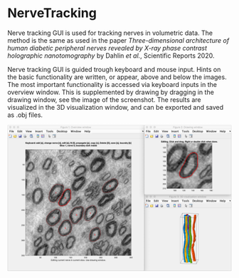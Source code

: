 # NerveTracking
 
Nerve tracking GUI is used for tracking nerves in volumetric data. The method is the same as used in the paper *Three-dimensional architecture of human diabetic peripheral nerves revealed by X-ray phase contrast holographic nanotomography* by Dahlin *et al.*, Scientific Reports 2020.

Nerve tracking GUI is guided trough keyboard and mouse input. Hints on the basic functionality are written, or appear, above and below the images. The most important functionality is accessed via keyboard inputs in the overview window. This is supplemented by drawing by dragging in the drawing window, see the image of the screenshot. The results are visualized in the 3D visualization window, and can be exported and saved as .obj files.

![Screenshot](/images/peripheral_nerve_screenshot.png)
